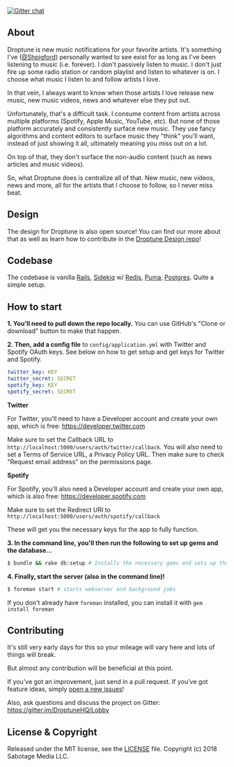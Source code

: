 [![Gitter chat](https://badges.gitter.im/DroptuneHQ.png)](https://gitter.im/DroptuneHQ/Lobby)

## About
Droptune is new music notifications for your favorite artists. It's something I've ([@Shpigford](https://twitter.com/Shpigford)) personally wanted to see exist for as long as I've been listening to music (i.e. forever). I don't passively listen to music. I don't just fire up some radio station or random playlist and listen to whatever is on. I choose what music I listen to and follow artists I love.

In that vein, I always want to know when those artists I love release new music, new music videos, news and whatever else they put out.

Unfortunately, that's a difficult task. I consume content from artists across multiple platforms (Spotify, Apple Music, YouTube, etc). But none of those platform accurately and consistently surface new music. They use fancy algorithms and content editors to surface music they "think" you'll want, instead of just showing it all, ultimately meaning you miss out on a lot.

On top of that, they don't surface the non-audio content (such as news articles and music videos).

So, what Droptune does is centralize all of that. New music, new videos, news and more, all for the artists that I choose to follow, so I never miss beat.

## Design
The design for Droptune is also open source! You can find our more about that as well as learn how to contribute in the [Droptune Design repo](https://github.com/Shpigford/droptune-design)!

## Codebase
The codebase is vanilla [Rails](https://rubyonrails.org/), [Sidekiq](https://sidekiq.org/) w/ [Redis](https://redis.io/), [Puma](http://puma.io/), [Postgres](https://www.postgresql.org/). Quite a simple setup.

## How to start

**1. You'll need to pull down the repo locally.** You can use GitHub's "Clone or download" button to make that happen.

**2. Then, add a config file** to `config/application.yml` with Twitter and Spotify OAuth keys. See below on how to get setup and get keys for Twitter and Spotify.

```yaml
twitter_key: KEY
twitter_secret: SECRET
spotify_key: KEY
spotify_secret: SECRET
```

**Twitter**

For Twitter, you'll need to have a Developer account and create your own app, which is free: https://developer.twitter.com

Make sure to set the Callback URL to `http://localhost:5000/users/auth/twitter/callback`. You will also need to set a Terms of Service URL, a Privacy Policy URL. Then make sure to check "Request email address" on the permissions page.

**Spotify**

For Spotify, you'll also need a Developer account and create your own app, which is also free: https://developer.spotify.com

Make sure to set the Redirect URI to `http://localhost:5000/users/auth/spotify/callback`

These will get you the necessary keys for the app to fully function.

**3. In the command line, you'll then run the following to set up gems and the database...**
```bash
$ bundle && rake db:setup # Installs the necessary gems and sets up the database
```

**4. Finally, start the server (also in the command line)!**
```bash
$ foreman start # starts webserver and background jobs
```

If you don't already have `foreman` installed, you can install it with `gem install foreman`

## Contributing
It's still very early days for this so your mileage will vary here and lots of things will break.

But almost any contribution will be beneficial at this point.

If you've got an improvement, just send in a pull request. If you've got feature ideas, simply [open a new issues](https://github.com/Shpigford/droptune/issues/new)!

Also, ask questions and discuss the project on Gitter: https://gitter.im/DroptuneHQ/Lobby

## License & Copyright
Released under the MIT license, see the [LICENSE](./LICENSE) file. Copyright (c) 2018 Sabotage Media LLC.
